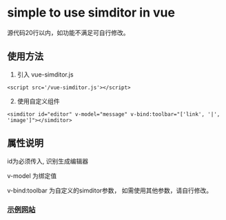 # simple to use simditor in vue

源代码20行以内，如功能不满足可自行修改。

## 使用方法


1. 引入 vue-simditor.js

```
<script src='/vue-simditor.js'></script>
```

2. 使用自定义组件

```
<simditor id="editor" v-model="message" v-bind:toolbar="['link', '|', 'image']"></simditor>
```


## 属性说明
id为必须传入, 识别生成编辑器

v-model 为绑定值

v-bind:toolbar 为自定义的simditor参数， 如需使用其他参数，请自行修改。


### [示例网站](https://tans.github.io/vue-simditor/demo.html)
